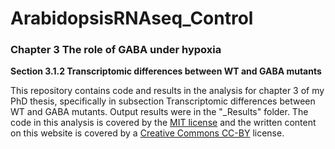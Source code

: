 # ArabidopsisRNAseq_Control
### Chapter 3 The role of GABA under hypoxia 
**Section 3.1.2 Transcriptomic differences between WT and GABA mutants**

This repository contains code and results in the analysis for chapter 3 of my PhD thesis, specifically in subsection Transcriptomic differences between WT and GABA mutants. Output results were in the "_Results" folder.
The code in this analysis is covered by the [MIT license](https://choosealicense.com/licenses/mit/) and the written content on this website is covered by a [Creative Commons CC-BY](https://creativecommons.org/licenses/by/4.0/) license.